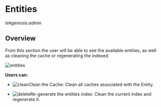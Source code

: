 # Entities

_tekgenesis.admin_

## Overview

From this section the user will be able to see the available entities, as well as cleaning the cache or regenerating the indexed

![entities](/img/entities.png)

**Users can:** 

- ![clean](/img/entitiesClean.png)Clean the Cache: Clean all caches associated with the Entity.

- ![delete](/img/delete.png)Re-generate the entities index: Clean the current index and regenerate it.


